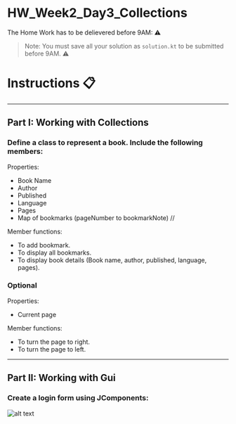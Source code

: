 # HW_Week2_Day3_Collections
The Home Work has to be delievered before 9AM: ⚠️

> Note: You must save all your solution as `solution.kt` to be submitted before 9AM. ⚠️
# Instructions 📋

---
## Part I: Working with Collections
### Define a class to represent a book. Include the following members:

Properties:
- Book Name
- Author
- Published
- Language
- Pages
- Map of bookmarks (pageNumber to bookmarkNote)
//

Member functions:
- To add bookmark.
- To display all bookmarks.
- To display book details (Book name, author, published, language, pages).

### Optional
Properties:
- Current page

Member functions:
- To turn the page to right.
- To turn the page to left.

---
## Part II: Working with Gui
### Create a login form using JComponents:

![alt text](https://i.stack.imgur.com/K7PrR.png)
